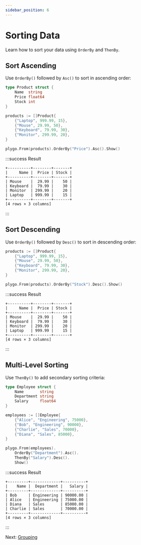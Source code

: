 ```yaml
---
sidebar_position: 6
---
```


# Sorting Data

Learn how to sort your data using `OrderBy` and `ThenBy`.

## Sort Ascending

Use `OrderBy()` followed by `Asc()` to sort in ascending order:

```go
type Product struct {
    Name  string
    Price float64
    Stock int
}

products := []Product{
    {"Laptop", 999.99, 15},
    {"Mouse", 29.99, 50},
    {"Keyboard", 79.99, 30},
    {"Monitor", 299.99, 20},
}

plygo.From(products).OrderBy("Price").Asc().Show()
```

:::success Result
```
+----------+--------+-------+
|     Name |  Price | Stock |
+----------+--------+-------+
| Mouse    |  29.99 |    50 |
| Keyboard |  79.99 |    30 |
| Monitor  | 299.99 |    20 |
| Laptop   | 999.99 |    15 |
+----------+--------+-------+
[4 rows × 3 columns]
```
:::

## Sort Descending

Use `OrderBy()` followed by `Desc()` to sort in descending order:

```go
products := []Product{
    {"Laptop", 999.99, 15},
    {"Mouse", 29.99, 50},
    {"Keyboard", 79.99, 30},
    {"Monitor", 299.99, 20},
}

plygo.From(products).OrderBy("Stock").Desc().Show()
```

:::success Result
```
+----------+--------+-------+
|     Name |  Price | Stock |
+----------+--------+-------+
| Mouse    |  29.99 |    50 |
| Keyboard |  79.99 |    30 |
| Monitor  | 299.99 |    20 |
| Laptop   | 999.99 |    15 |
+----------+--------+-------+
[4 rows × 3 columns]
```
:::

## Multi-Level Sorting

Use `ThenBy()` to add secondary sorting criteria:

```go
type Employee struct {
    Name       string
    Department string
    Salary     float64
}

employees := []Employee{
    {"Alice", "Engineering", 75000},
    {"Bob", "Engineering", 90000},
    {"Charlie", "Sales", 70000},
    {"Diana", "Sales", 85000},
}

plygo.From(employees).
    OrderBy("Department").Asc().
    ThenBy("Salary").Desc().
    Show()
```

:::success Result
```
+---------+-------------+----------+
|    Name |  Department |   Salary |
+---------+-------------+----------+
| Bob     | Engineering | 90000.00 |
| Alice   | Engineering | 75000.00 |
| Diana   | Sales       | 85000.00 |
| Charlie | Sales       | 70000.00 |
+---------+-------------+----------+
[4 rows × 3 columns]
```
:::

Next: [Grouping](07-grouping.md)
